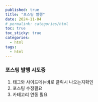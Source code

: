 ```yaml
---
published: true
title: "포스팅 발행"
date: 2024-11-04
# permalink: categories/html
toc: true
toc_sticky: true
categories: 
  - html
tags:
  - html
---
```

### 포스팅 발행 시도중

1. 태그와 사이드메뉴바로 클릭시 나오는지확인
2. 포스팅 수정필요
3. 카테고리 연동 필요